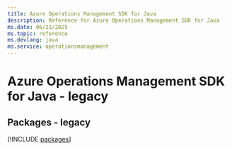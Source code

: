 ```yaml
---
title: Azure Operations Management SDK for Java
description: Reference for Azure Operations Management SDK for Java
ms.date: 06/21/2025
ms.topic: reference
ms.devlang: java
ms.service: operationsmanagement
---
```

# Azure Operations Management SDK for Java - legacy
## Packages - legacy
[!INCLUDE [packages](operations-management-index.md)]